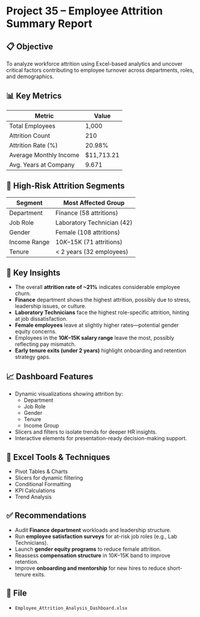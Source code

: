 # Project 35 – Employee Attrition Summary Report

## 📋 Objective
To analyze workforce attrition using Excel-based analytics and uncover critical factors contributing to employee turnover across departments, roles, and demographics.

## 📊 Key Metrics
| Metric                    | Value        |
|---------------------------|--------------|
| Total Employees           | 1,000        |
| Attrition Count           | 210          |
| Attrition Rate (%)        | 20.98%       |
| Average Monthly Income    | $11,713.21   |
| Avg. Years at Company     | 9.671        |

## 🚨 High-Risk Attrition Segments
| Segment           | Most Affected Group          |
|-------------------|------------------------------|
| Department        | Finance (58 attritions)      |
| Job Role          | Laboratory Technician (42)   |
| Gender            | Female (108 attritions)      |
| Income Range      | $10K–$15K (71 attritions)     |
| Tenure            | < 2 years (32 employees)     |

## 📌 Key Insights
- The overall **attrition rate of ~21%** indicates considerable employee churn.
- **Finance** department shows the highest attrition, possibly due to stress, leadership issues, or culture.
- **Laboratory Technicians** face the highest role-specific attrition, hinting at job dissatisfaction.
- **Female employees** leave at slightly higher rates—potential gender equity concerns.
- Employees in the **$10K–$15K salary range** leave the most, possibly reflecting pay mismatch.
- **Early tenure exits (under 2 years)** highlight onboarding and retention strategy gaps.

## 📈 Dashboard Features
- Dynamic visualizations showing attrition by:
  - Department
  - Job Role
  - Gender
  - Tenure
  - Income Group
- Slicers and filters to isolate trends for deeper HR insights.
- Interactive elements for presentation-ready decision-making support.

## 🧠 Excel Tools & Techniques
- Pivot Tables & Charts
- Slicers for dynamic filtering
- Conditional Formatting
- KPI Calculations
- Trend Analysis

## ✅ Recommendations
- Audit **Finance department** workloads and leadership structure.
- Run **employee satisfaction surveys** for at-risk job roles (e.g., Lab Technicians).
- Launch **gender equity programs** to reduce female attrition.
- Reassess **compensation structure** in $10K–$15K band to improve retention.
- Improve **onboarding and mentorship** for new hires to reduce short-tenure exits.

## 📁 File
- `Employee_Attrition_Analysis_Dashboard.xlsx`
